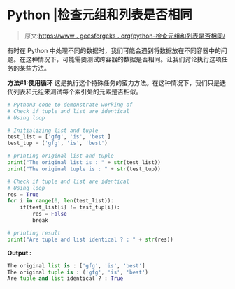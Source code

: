 # Python |检查元组和列表是否相同

> 原文:[https://www . geesforgeks . org/python-检查元组和列表是否相同/](https://www.geeksforgeeks.org/python-check-if-tuple-and-list-are-identical/)

有时在 Python 中处理不同的数据时，我们可能会遇到将数据放在不同容器中的问题。在这种情况下，可能需要测试跨容器的数据是否相同。让我们讨论执行这项任务的某些方法。

**方法#1:使用循环**
这是执行这个特殊任务的蛮力方法。在这种情况下，我们只是迭代列表和元组来测试每个索引处的元素是否相似。

```py
# Python3 code to demonstrate working of
# Check if tuple and list are identical
# Using loop

# Initializing list and tuple
test_list = ['gfg', 'is', 'best']
test_tup = ('gfg', 'is', 'best')

# printing original list and tuple 
print("The original list is : " + str(test_list))
print("The original tuple is : " + str(test_tup))

# Check if tuple and list are identical
# Using loop
res = True
for i in range(0, len(test_list)):
    if(test_list[i] != test_tup[i]):
        res = False
        break

# printing result
print("Are tuple and list identical ? : " + str(res))
```

**Output :**

```py
The original list is : ['gfg', 'is', 'best']
The original tuple is : ('gfg', 'is', 'best')
Are tuple and list identical ? : True

```